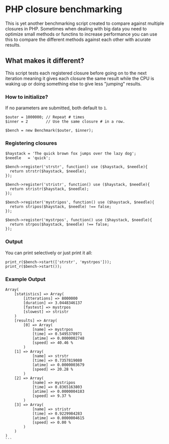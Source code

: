 # PHP closure benchmarking
This is yet another benchmarking script created to compare against multiple closures in PHP.
Sometimes when dealing with big data you need to optimize small methods or functins to increase performance you can use this to compare the different methods against each other with acurate results.

## What makes it different?
This script tests each registered closure before going on to the next iteration meaning it gives each closure the same result while the CPU is waking up or doing something else to give less "jumping" results.

### How to initialize?
If no parameters are submitted, both default to `1`.
```
$outer = 1000000; // Repeat # times
$inner = 2        // Use the same closure # in a row.

$bench = new Benchmark($outer, $inner);
```
### Registering closures
```
$haystack = 'The quick brown fox jumps over the lazy dog';
$needle   = 'quick';

$bench->register('strstr', function() use ($haystack, $needle){
  return strstr($haystack, $needle);
});

$bench->register('stristr', function() use ($haystack, $needle){
  return stristr($haystack, $needle);
});

$bench->register('mystripos', function() use ($haystack, $needle){
  return stripos($haystack, $needle) !== false;
});

$bench->register('mystrpos', function() use ($haystack, $needle){
  return strpos($haystack, $needle) !== false;
});
```
### Output
You can print selectively or just print it all:
```
print_r($bench->start(['strstr', 'mystrpos']));
print_r($bench->start());
```
### Example Output
````
Array(
	[statistics] => Array(
		[itterations] => 8000000
		[duration] => 3.0448346137
		[fastest] => mystrpos
		[slowest] => stristr
	)
	[results] => Array(
		[0] => Array(
			[name] => mystrpos
			[time] => 0.5495378971
			[atime] => 0.0000002748
			[speed] => 40.46 %
		) 
    [1] => Array(
			[name] => strstr
			[time] => 0.7357819080
			[atime] => 0.0000003679
			[speed] => 20.28 %
		) 
    [2] => Array(
			[name] => mystripos
			[time] => 0.8365163803
			[atime] => 0.0000004183
			[speed] => 9.37 %
		) 
    [3] => Array(
			[name] => stristr
			[time] => 0.9229984283
			[atime] => 0.0000004615
			[speed] => 0.00 %
		)
	)
)
```
